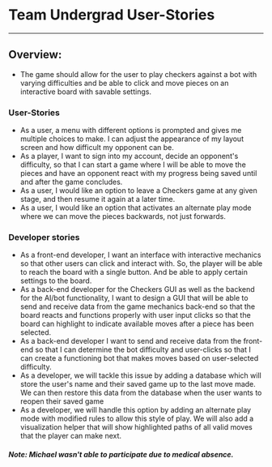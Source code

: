 # Team Undergrad User-Stories
---
## Overview:
- The game should allow for the user to play checkers against a bot with varying difficulties and be able to click and move pieces on an interactive board with savable settings.
### User-Stories
- As a user, a menu with different options is prompted and gives me multiple choices to make. I can adjust the appearance of my layout screen and how difficult my opponent can be. 
- As a player, I want to sign into my account, decide an opponent's difficulty, so that I can start a game where I will be able to move the pieces and have an opponent react with my progress being saved until and after the game concludes. 
- As a user, I would like an option to leave a Checkers game at any given stage, and then resume it again at a later time.
- As a user, I would like an option that activates an alternate play mode where we can move the pieces backwards, not just forwards.
### Developer stories
- As a front-end developer, I want an interface with interactive mechanics so that other users can click and interact with. So, the player will be able to reach the board with a single button. And be able to apply certain settings to the board. 
- As a back-end developer for the Checkers GUI as well as the backend for the AI/bot functionality, I want to design a GUI that will be able to send and receive data from the game mechanics back-end so that the board reacts and functions properly with user input clicks so that the board can highlight to indicate available moves after a piece has been selected.  
- As a back-end developer I want to send and receive data from the front-end so that I can determine the bot difficulty and user-clicks so that I can create a functioning bot that makes moves based on user-selected difficulty. 
- As a developer, we will tackle this issue by adding a database which will store the user's name and their saved game up to the last move made. We can then restore this data from the database when the user wants to reopen their saved game
- As a developer, we will handle this option by adding an alternate play mode with modified rules to allow this style of play. We will also add a visualization helper that will show highlighted paths of all valid moves that the player can make next.
##### Note: Michael wasn't able to participate due to medical absence.
